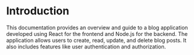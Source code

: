 # Introduction
This documentation provides an overview and guide to a blog application developed using React for the frontend and Node.js for the backend. The application allows users to create, read, update, and delete blog posts. It also includes features like user authentication and authorization.
